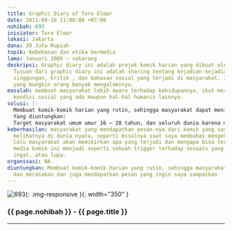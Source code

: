 ```yaml
---
title: Graphic Diary of Toro Elmar
date: 2011-09-16 11:08:00 +07:00
nohibah: 693
inisiator: Toro Elmar
lokasi: Jakarta
dana: 30 Juta Rupiah
topik: Kebebasan dan etika bermedia
lama: Januari 2008 – sekarang
deskripsi: Graphic diary ini adalah projek komik harian yang dibuat oleh Toro Elmar.
  Tujuan dari graphic diary ini adalah sharing tentang kejadian-kejadian sehari-hari,
  singgungan, kritik , dan bahasan sosial yang terjadi di masyarakat. Ide cerita sehari-hari
  yang mungkin orang banyak mengalaminya.
masalah: membuat masyarakat lebih aware terhadap kehidupannya. ikut merespon dan merasakan
  kondisi sosial yang ada maupun hal-hal humanis lainnya.
solusi: |-
  Membuat komik-komik harian yang rutin, sehingga masyarakat dapat menikmati dan merasakan dan juga mendapatkan pesan yang ingin saya sampaikan
  Yang diuntungkan:
  Target masyarakat umum umur 16 – 28 tahun, dan seluruh dunia karena media melalui internet.
keberhasilan: masyarakat yang mendapatkan pesan-nya dari komik yang saya buat, akan
  melihatnya di dunia nyata, seperti misalnya saat saya membahas mengenai kritik sosial,
  lalu masyarakat akan memikirkan apa yang terjadi dan mengapa bisa terjadi. Jadi
  media komik ini menjadi seperti sebuah trigger terhadap sesuatu yang mereka tidak
  ingat, atau lupa.
organisasi: NA
diuntungkan: Membuat komik-komik harian yang rutin, sehingga masyarakat dapat menikmati
  dan merasakan dan juga mendapatkan pesan yang ingin saya sampaikan
---
```


![693](/static/img/hibahcmb/693.png){: .img-responsive }{: width="350" }

### {{ page.nohibah }} - {{ page.title }}

---
